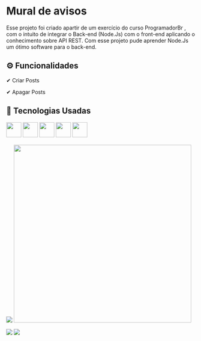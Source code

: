 # Mural de avisos

<p>Esse projeto foi criado apartir de um exercício do curso ProgramadorBr , com o intuito de integrar o Back-end (Node.Js) com o front-end aplicando o conhecimento sobre API REST. Com esse projeto pude aprender Node.Js um ótimo software para o back-end.</p>

## ⚙ Funcionalidades
<p>✔ Criar Posts</p>
<p>✔ Apagar Posts</p>

## 🚀 Tecnologias Usadas
<div>
  <img style="height: 40px; width: 40px" src="https://user-images.githubusercontent.com/71359547/143244184-cad8237f-6911-4e4e-9962-3f44cf680afb.png">
  <img style="height: 40px; width: 40px;" src="https://user-images.githubusercontent.com/71359547/143244308-922ff602-8189-4439-bfeb-35e748d7e02e.png">
  <img style="height: 40px; width: 40px;" src="https://user-images.githubusercontent.com/71359547/143244487-e02bf195-c52b-45b6-b728-26230ae21337.png">
  <img style="height: 40px; width: 40px;" src="https://user-images.githubusercontent.com/71359547/143244521-8612335e-3ec8-445e-9f58-6d537d06d498.png">
  <img style="height: 40px; width: 40px;" src="https://user-images.githubusercontent.com/71359547/143244721-e07ea7c1-7716-49d0-b252-06093a29a6d0.png">
</div><br>

<div>
  <img src="https://user-images.githubusercontent.com/71359547/143500787-05ce5dd3-ba88-4f48-8f0d-26d423dcc15f.gif">
  <img src="https://user-images.githubusercontent.com/71359547/143500640-223e4edd-11c9-4d3f-af65-c891cff2df92.PNG" height="473">
</div>

<a href="mailto:diogosoarespeixoto41@gmail.com"><img src="https://img.shields.io/badge/Gmail-D14836?style=for-the-badge&logo=gmail&logoColor=white"></a>
<a href="https://www.linkedin.com/in/diogo-peixoto-21063421b/"><img src="https://img.shields.io/badge/LinkedIn-0077B5?style=for-the-badge&logo=linkedin&logoColor=white"></a><br>

